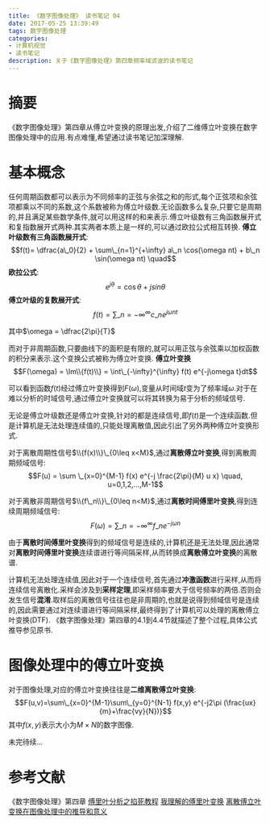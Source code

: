 ```yaml
---
title: 《数字图像处理》 读书笔记 04
date: 2017-05-25 13:39:49
tags: 数字图像处理
categories:
- 计算机视觉
- 读书笔记
description: 关于《数字图像处理》第四章频率域滤波的读书笔记
---
```

<!-- more -->

# 摘要
《数字图像处理》第四章从傅立叶变换的原理出发,介绍了二维傅立叶变换在数字图像处理中的应用.有点难懂,希望通过读书笔记加深理解.

# 基本概念
任何周期函数都可以表示为不同频率的正弦与余弦之和的形式,每个正弦项和余弦项都乘以不同的系数,这个系数被称为傅立叶级数.无论函数多么复杂,只要它是周期的,并且满足某些数学条件,就可以用这样的和来表示.傅立叶级数有三角函数展开式和复指数展开式两种.其实两者本质上是一样的,可以通过欧拉公式相互转换.
**傅立叶级数有三角函数展开式**:
$$f(t)= \dfrac{a\_0}{2} + \sum\_{n=1}^{+\infty} a\_n  \cos(\omega nt) + b\_n  \sin(\omega nt) \quad$$
**欧拉公式**:
$$ e^{j\theta} = \cos \theta + jsin\theta$$
**傅立叶级的复数展开式**:
$$f(t)=\sum\_{n=-\infty}^{\infty}c\_ne^{j\omega nt}$$

其中$\omega = \dfrac{2\pi}{T}$


而对于非周期函数,只要曲线下的面积是有限的,就可以用正弦与余弦乘以加权函数的积分来表示.这个变换公式被称为傅立叶变换.
**傅立叶变换**
$$F(\omega) = \Im\\{f(t)\\} = \int\_{-\infty}^{\infty} f(t) e^{-j\omega t}dt$$

可以看到函数$f(t)$经过傅立叶变换得到$F(\omega)$,变量从时间域$t$变为了频率域$\omega$.对于在难以分析的时域信号,通过傅立叶变换就可以将其转换为易于分析的频域信号.

无论是傅立叶级数还是傅立叶变换,针对的都是连续信号,即$f(t)$是一个连续函数.但是计算机是无法处理连续值的,只能处理离散值,因此引出了另外两种傅立叶变换形式.

对于离散周期性信号$\\{f(x)\\}\_{0\leq x<M}$,通过**离散傅立叶变换**,得到离散周期频域信号:
$$F(u) = \sum \_{x=0}^{M-1} f(x) e^{-j \frac{2\pi}{M} u x} \quad, u=0,1,2,...,M-1$$

对于离散非周期信号$\\{f\_n\\}\_{0\leq n<M}$,通过**离散时间傅里叶变换**,得到连续周期频域信号:
$$F(\omega)=\sum\_{n=-\infty}^{\infty} f\_n e^{-j\omega n}$$

由于**离散时间傅里叶变换**得到的频域信号是连续的,计算机还是无法处理,因此通常对**离散时间傅里叶变换**连续谱进行等间隔采样,从而转换成**离散傅立叶变换**的离散谱.

计算机无法处理连续值,因此对于一个连续信号,首先通过**冲激函数**进行采样,从而将连续信号离散化.采样会涉及到**采样定理**,即采样频率要大于信号频率的两倍.否则会发生信号**混淆**.取样后的离散信号往往也是非周期的,也就是说得到频域信号是连续的,因此需要通过对连续谱进行等间隔采样,最终得到了计算机可以处理的离散傅立叶变换(DTF).
《数字图像处理》第四章的4.1到4.4节就描述了整个过程,具体公式推导参见原书.

# 图像处理中的傅立叶变换

对于图像处理,对应的傅立叶变换往往是**二维离散傅立叶变换**:
$$F(u,v)=\sum\_{x=0}^{M-1}\sum\_{y=0}^{N-1} f(x,y) e^{-j2\pi (\frac{ux}{m}+\frac{vy}{N})}$$
其中$f(x,y)$表示大小为$M \times N$的数字图像.

未完待续...


# 参考文献
《数字图像处理》第四章
[傅里叶分析之掐死教程](https://zhuanlan.zhihu.com/p/19763358)
[我理解的傅里叶变换](https://zhuanlan.zhihu.com/p/23739221)
[离散傅立叶变换在图像处理中的推导和意义](https://zhuanlan.zhihu.com/p/23607336#!)